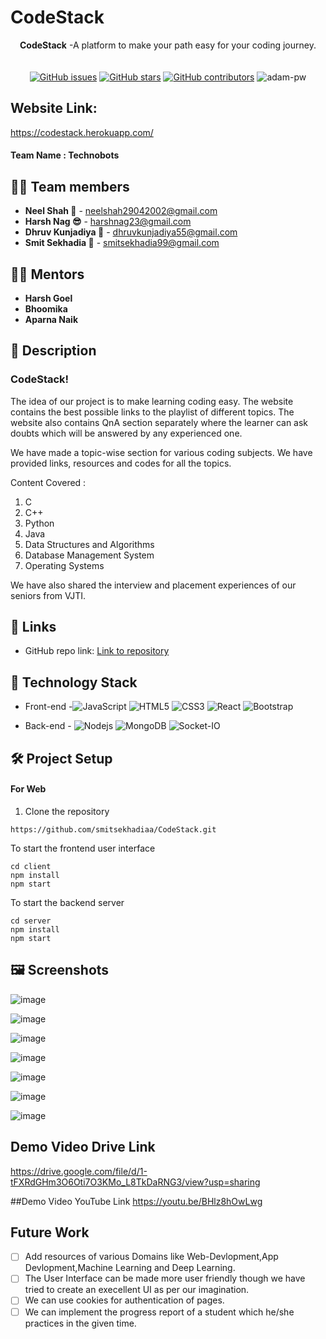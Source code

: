 
# **CodeStack**



<div align="center">
   <strong>CodeStack</strong> -A platform to make your path easy for your coding journey. <br>
  <br> <br>
  <a href="https://github.com/smitsekhadiaa/CodeStack/stargazers"><img alt="GitHub issues" src="https://img.shields.io/github/stars/smitsekhadiaa/CodeStack"></a>
  <a href="https://github.com/smitsekhadiaa/CodeStack/network/members"><img alt="GitHub stars" src="https://img.shields.io/github/forks/smitsekhadiaa/CodeStack"></a>
  <a href="https://github.com/smitsekhadiaa/CodeStack/issues"><img alt="GitHub contributors" src="https://img.shields.io/github/issues/smitsekhadiaa/CodeStack"></a>
   <img src="https://komarev.com/ghpvc/?username=CodeStack&label=Project%20views&color=0e75b6&style=flat"
    alt="adam-pw" /> 
  
</div>


## Website Link:
https://codestack.herokuapp.com/

#### Team Name : **Technobots**

<!-- ![image](https://user-images.githubusercontent.com/84740927/150295636-992b2691-0b6b-406a-926b-aae0d5f97b91.png) -->

<!-- ![ss1](https://user-images.githubusercontent.com/84740927/150291855-a2ef4a4f-8968-4a10-89c9-1f655e46f811.jpeg) -->


## 👩‍💻 Team members

- **Neel Shah 🦉** - neelshah29042002@gmail.com
- **Harsh Nag 😎** - harshnag23@gmail.com
- **Dhruv Kunjadiya 🦊** - dhruvkunjadiya55@gmail.com
- **Smit Sekhadia 🦅** - smitsekhadia99@gmail.com

## 👨‍🏫 Mentors

- **Harsh Goel**
- **Bhoomika**
- **Aparna Naik**


## 📝 Description

### CodeStack!

The idea of our project is to make learning coding easy. The website contains the best
possible links to the playlist of different topics. The website also contains QnA section
separately where the learner can ask doubts which will be answered by any experienced one.



<!-- ![login](https://user-images.githubusercontent.com/84740927/150297063-2490c634-100a-46b9-ab06-fc726626b9ec.png) -->


We have made a topic-wise section for various coding subjects. We have
provided links, resources and codes for all the topics.

Content Covered :

1) C
2) C++
3) Python
4) Java
5) Data Structures and Algorithms
6) Database Management System
7) Operating Systems

<!-- ![image](https://user-images.githubusercontent.com/84740927/150296115-7920d057-25db-497e-9c6f-26f9ee12b997.png) -->

We have also shared the interview and placement experiences of our seniors from VJTI.




## 🔗 Links

- GitHub repo link: [Link to repository](https://github.com/smitsekhadiaa/CodeStack)

## 🤖 Technology Stack

- Front-end -![JavaScript](https://img.shields.io/badge/-JavaScript-%23F7DF1C?style=flat-square&logo=javascript&logoColor=000000&labelColor=%23F7DF1C&color=%23FFCE5A)
![HTML5](https://img.shields.io/badge/-HTML5-%23E44D27?style=flat-square&logo=html5&logoColor=ffffff)
![CSS3](https://img.shields.io/badge/-CSS3-%231572B6?style=flat-square&logo=css3)
![React](https://img.shields.io/badge/-React-61DAFB?style=flat-square&logo=react&logoColor=ffffff)
![Bootstrap](https://img.shields.io/badge/-Bootstrap-563D7C?style=flat-square&logo=Bootstrap)

- Back-end - ![Nodejs](https://img.shields.io/badge/-Nodejs-339933?style=flat-square&logo=Node.js&logoColor=ffffff)
![MongoDB](https://img.shields.io/badge/MongoDB-%234ea94b.svg?style=flat-square&logo=mongodb&logoColor=white)
![Socket-IO](https://img.shields.io/badge/-Socket--IO-green)


## 🛠️ Project Setup

#### For Web

1. Clone the repository
```
https://github.com/smitsekhadiaa/CodeStack.git

```
To start the frontend user interface
```
cd client
npm install
npm start
```
To start the backend server
```
cd server
npm install
npm start
```

## 🖼 Screenshots
![image](https://user-images.githubusercontent.com/84740927/153249904-1b7273fc-68b4-4cc8-83f2-d1963109fc96.png)

![image](https://user-images.githubusercontent.com/84740927/153250049-5fb3d8da-30de-4dd0-a10b-77e7191d8cff.png)

![image](https://user-images.githubusercontent.com/84740927/153250658-65e8bdb8-d4d5-4804-a1a9-833010b2f00a.png)

![image](https://user-images.githubusercontent.com/84740927/153251037-a67c0c38-44d7-4772-a784-54c0c66d0b62.png)

![image](https://user-images.githubusercontent.com/84740927/153251271-b8dc9a7e-cf03-4ef4-a5d2-5cd883602864.png)

![image](https://user-images.githubusercontent.com/84740927/153252100-b1260dea-b8bd-420f-a2bb-685fe026fbcf.png)

![image](https://user-images.githubusercontent.com/84740927/153252326-f2ecdc48-9fb3-4fe8-91b1-d32623a32439.png)

## Demo Video Drive Link
https://drive.google.com/file/d/1-tFXRdGHm3O6Oti7O3KMo_L8TkDaRNG3/view?usp=sharing

##Demo Video YouTube Link
https://youtu.be/BHlz8hOwLwg



## Future Work

- [ ] Add resources of various Domains like Web-Devlopment,App Devlopment,Machine Learning and Deep Learning.
- [ ] The User Interface can be made more user friendly though we have tried to create an execellent UI as per our imagination.
- [ ] We can use cookies for authentication of pages.
- [ ] We can implement the progress report of a student which he/she practices in the given time.
